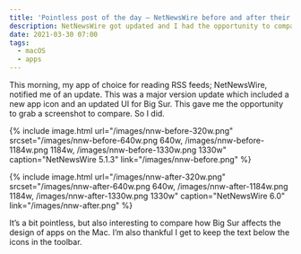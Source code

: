 ```yaml
---
title: 'Pointless post of the day – NetNewsWire before and after their Big Sur update'
description: NetNewsWire got updated and I had the opportunity to compare the UI
date: 2021-03-30 07:00
tags:
  - macOS
  - apps
---
```


This morning, my app of choice for reading RSS feeds; NetNewsWire, notified me of an update. This was a major version update which included a new app icon and an updated UI for Big Sur. This gave me the opportunity to grab a screenshot to compare. So I did.

{% include image.html
  url="/images/nnw-before-320w.png"
  srcset="/images/nnw-before-640w.png 640w,
          /images/nnw-before-1184w.png 1184w,
          /images/nnw-before-1330w.png 1330w"
  caption="NetNewsWire 5.1.3"
  link="/images/nnw-before.png"
%}

{% include image.html
  url="/images/nnw-after-320w.png"
  srcset="/images/nnw-after-640w.png 640w,
          /images/nnw-after-1184w.png 1184w,
          /images/nnw-after-1330w.png 1330w"
  caption="NetNewsWire 6.0"
  link="/images/nnw-after.png"
%}

It’s a bit pointless, but also interesting to compare how Big Sur affects the design of apps on the Mac. I’m also thankful I get to keep the text below the icons in the toolbar.
